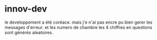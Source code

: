 # innov-dev

le developpement a été coréace. mais j'e n'ai pas encre pu bien gerer les messages d'erreur. et les numero de chambre les 4 chiffres en questions sont générés aleatoires.
